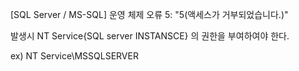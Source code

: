 


[SQL Server / MS-SQL] 운영 체제 오류 5: "5(액세스가 거부되었습니다.)"

발생시 
NT Service\{SQL server INSTANSCE} 의 권한을 부여하여야 한다.

ex) NT Service\MSSQLSERVER
